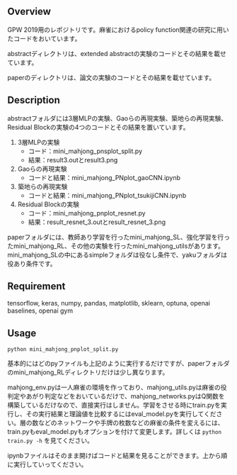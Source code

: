 ## Overview

GPW 2019用のレポジトリです。麻雀におけるpolicy function関連の研究に用いたコードをおいています。

abstractディレクトリは、extended abstractの実験のコードとその結果を載せています。

paperのディレクトリは、論文の実験のコードとその結果を載せています。

## Description

abstractフォルダには3層MLPの実験、Gaoらの再現実験、築地らの再現実験、Residual Blockの実験の4つのコードとその結果を置いています。

1. 3層MLPの実験
   - コード：mini_mahjong_pnsplot_split.py
   - 結果：result3.outとresult3.png  
1. Gaoらの再現実験
   - コードと結果：mini_mahjong_PNplot_gaoCNN.ipynb  
1. 築地らの再現実験
   - コードと結果：mini_mahjong_PNplot_tsukijiCNN.ipynb  
1. Residual Blockの実験
   - コード：mini_mahjong_pnplot_resnet.py
   - 結果：result_resnet_3.outとresult_resnet_3.png

paperフォルダには、教師あり学習を行ったmini_mahjong_SL、強化学習を行ったmini_mahjong_RL、その他の実験を行ったmini_mahjong_utilsがあります。mini_mahjong_SLの中にあるsimpleフォルダは役なし条件で、yakuフォルダは役あり条件です。


## Requirement

tensorflow, keras, numpy, pandas, matplotlib, sklearn, optuna, openai baselines, openai gym

## Usage

`python mini_mahjong_pnplot_split.py`

基本的にはどのpyファイルも上記のように実行するだけですが、paperフォルダのmini_mahjong_RLディレクトリだけは少し異なります。

mahjong_env.pyは一人麻雀の環境を作っており、mahjong_utils.pyは麻雀の役判定やあがり判定などをおいているだけで、mahjong_networks.pyはQ関数を構築しているだけなので、直接実行はしません。学習をさせる時にtrain.pyを実行し、その実行結果と理論値を比較するにはeval_model.pyを実行してください。層の数などのネットワークや手牌の枚数などの麻雀の条件を変えるには、train.pyもeval_model.pyもオプションを付けて変更します。詳しくは
`python train.py -h`
を見てください。

ipynbファイルはそのまま開けばコードと結果を見ることができます。上から順に実行していってください。
